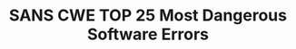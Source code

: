 ---
title: SANS CWE TOP 25 Most Dangerous Software Errors
description: What Errors Are Included in the Top 25 Software Errors? Computer security training, certification and free resources. We specialize in computer/network security, digital forensics, application security and IT audit.
url: https://www.sans.org/top25-software-errors/
image:
    # url: '/assets/images/cafe.png'
    # alt: 'Cafe'
tags: ['cwe']
pubDate: 2024-02-13
draft: false
---